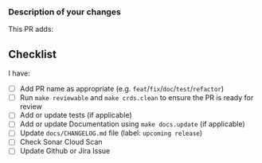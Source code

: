 <!--
Thank you for helping to improve Crossplane Provider IONOS Cloud!
-->

### Description of your changes

<!--
Briefly describe what this pull request does. Be sure to direct your reviewers'
attention to anything that needs special consideration.

We love pull requests that resolve an open Crossplane Provider IONOS Cloud issue. 
If yours does, you can uncomment the below line to indicate which issue your PR fixes, for example
"Fixes #500":

-->
This PR adds:

## Checklist

<!-- Please check the completed items below -->
<!-- Not all changes require documentation updates or tests to be added or updated -->

I have:

- [ ] Add PR name as appropriate (e.g. `feat`/`fix`/`doc`/`test`/`refactor`)
- [ ] Run `make reviewable` and `make crds.clean` to ensure the PR is ready for review
- [ ] Add or update tests (if applicable)
- [ ] Add or update Documentation using `make docs.update` (if applicable)
- [ ] Update `docs/CHANGELOG.md` file (label: `upcoming release`)
- [ ] Check Sonar Cloud Scan
- [ ] Update Github or Jira Issue
